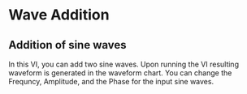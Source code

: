 # Wave Addition 

## Addition of sine waves

In this VI, you can add two sine waves. Upon running the VI resulting waveform is generated in the waveform chart. You can change the Frequncy, Amplitude, and the Phase for the input sine waves. 

